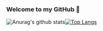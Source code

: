 ### Welcome to my GitHub 👋



![Anurag's github stats](https://github-readme-stats.vercel.app/api?username=youssefwilliam&show_icons=true&count_private=true&include_all_commits=true&hide_star=true)[![Top Langs](https://github-readme-stats.vercel.app/api/top-langs/?username=youssefwilliam)](https://github.com/anuraghazra/github-readme-stats)
